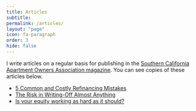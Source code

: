 ```yaml
---
title: Articles
subtitle:
permalink: /articles/
layout: "page"
icon: fa-paragraph
order: 3
hide: false
---
```


I write articles on a regular basis for publishing in the <a href="https://www.aoausa.com/magazine/" target="_blank">Southern California Apartment Owners Association magazine</a>. You can see copies of these articles below.

* [5 Common and Costly Refinancing Mistakes](/articles/5-common-and-costly-refinancing-mistakes/)
* [The Risk in Writing-Off Almost Anything](/articles/the-risk-in-writing-off-almost-anything/)
* [Is your equity working as hard as it should?](/articles/is-your-equity-working-as-hard-as-it-should/)